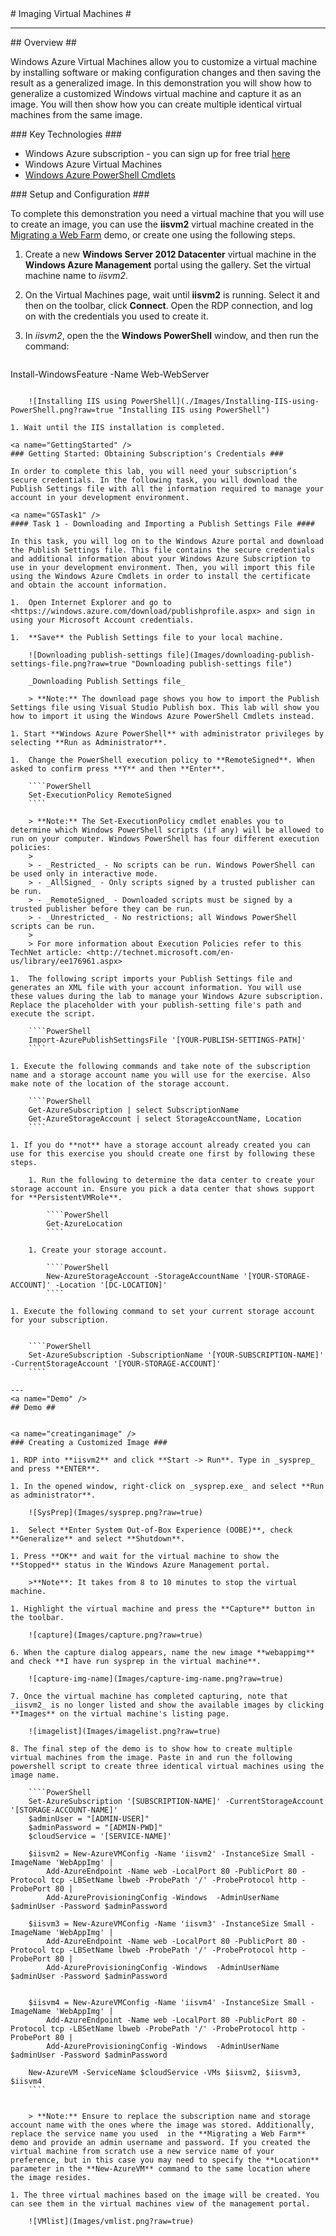 ﻿<a name="title" />
# Imaging Virtual Machines #

---
<a name="Overview" />
## Overview ##

Windows Azure Virtual Machines allow you to customize a virtual machine by installing software or making configuration changes and then saving the result as a generalized image. In this demonstration you will show how to generalize a customized Windows virtual machine and capture it as an image. You will then show how you can create multiple identical virtual machines from the same image.

<a name="technologies" />
### Key Technologies ###

- Windows Azure subscription - you can sign up for free trial [here][1]
- Windows Azure Virtual Machines 
- [Windows Azure PowerShell Cmdlets][2]

[1]: http://bit.ly/WindowsAzureFreeTrial
[2]: http://go.microsoft.com/?linkid=9811175&clcid=0x409

<a name="setup" />
### Setup and Configuration ###

To complete this demonstration you need a virtual machine that you will use to create an image, you can use the **iisvm2** virtual machine created in the [Migrating a Web Farm](https://github.com/WindowsAzure-TrainingKit/DEMO-MigratingWebFarm/blob/master/Demo.md) demo, or create one using the following steps.

1.	Create a new **Windows Server 2012 Datacenter** virtual machine in the **Windows Azure Management** portal using the gallery. Set the virtual machine name to _iisvm2_.

1. On the Virtual Machines page, wait until **iisvm2** is running. Select it and then on the toolbar, click **Connect**. Open the RDP connection, and log on with the credentials you used to create it.

1. In _iisvm2_, open the the **Windows PowerShell** window,
and then run the command:

	````PowerShell
Install-WindowsFeature -Name  Web-WebServer
```

	![Installing IIS using PowerShell](./Images/Installing-IIS-using-PowerShell.png?raw=true "Installing IIS using PowerShell")

1. Wait until the IIS installation is completed.

<a name="GettingStarted" />
### Getting Started: Obtaining Subscription's Credentials ###

In order to complete this lab, you will need your subscription’s secure credentials. In the following task, you will download the Publish Settings file with all the information required to manage your account in your development environment.

<a name="GSTask1" />
#### Task 1 - Downloading and Importing a Publish Settings File ####

In this task, you will log on to the Windows Azure portal and download the Publish Settings file. This file contains the secure credentials and additional information about your Windows Azure Subscription to use in your development environment. Then, you will import this file using the Windows Azure Cmdlets in order to install the certificate and obtain the account information.

1.	Open Internet Explorer and go to <https://windows.azure.com/download/publishprofile.aspx> and sign in using your Microsoft Account credentials.

1.	**Save** the Publish Settings file to your local machine.

	![Downloading publish-settings file](Images/downloading-publish-settings-file.png?raw=true "Downloading publish-settings file")

	_Downloading Publish Settings file_

	> **Note:** The download page shows you how to import the Publish Settings file using Visual Studio Publish box. This lab will show you how to import it using the Windows Azure PowerShell Cmdlets instead.

1. Start **Windows Azure PowerShell** with administrator privileges by selecting **Run as Administrator**.

1.	Change the PowerShell execution policy to **RemoteSigned**. When asked to confirm press **Y** and then **Enter**.

	````PowerShell
	Set-ExecutionPolicy RemoteSigned
	````

	> **Note:** The Set-ExecutionPolicy cmdlet enables you to determine which Windows PowerShell scripts (if any) will be allowed to run on your computer. Windows PowerShell has four different execution policies:
	>
	> - _Restricted_ - No scripts can be run. Windows PowerShell can be used only in interactive mode.
	> - _AllSigned_ - Only scripts signed by a trusted publisher can be run.
	> - _RemoteSigned_ - Downloaded scripts must be signed by a trusted publisher before they can be run.
	> - _Unrestricted_ - No restrictions; all Windows PowerShell scripts can be run.
	>
	> For more information about Execution Policies refer to this TechNet article: <http://technet.microsoft.com/en-us/library/ee176961.aspx>

1.	The following script imports your Publish Settings file and generates an XML file with your account information. You will use these values during the lab to manage your Windows Azure subscription. Replace the placeholder with your publish-setting file's path and execute the script.

	````PowerShell
	Import-AzurePublishSettingsFile '[YOUR-PUBLISH-SETTINGS-PATH]'
	````

1. Execute the following commands and take note of the subscription name and a storage account name you will use for the exercise. Also make note of the location of the storage account.

	````PowerShell
	Get-AzureSubscription | select SubscriptionName
	Get-AzureStorageAccount | select StorageAccountName, Location 
	````

1. If you do **not** have a storage account already created you can use for this exercise you should create one first by following these steps.  

	1. Run the following to determine the data center to create your storage account in. Ensure you pick a data center that shows support for **PersistentVMRole**. 
	
		````PowerShell
		Get-AzureLocation  
		````
	
	1. Create your storage account.
	
		````PowerShell
		New-AzureStorageAccount -StorageAccountName '[YOUR-STORAGE-ACCOUNT]' -Location '[DC-LOCATION]'
		````

1. Execute the following command to set your current storage account for your subscription.


	````PowerShell
	Set-AzureSubscription -SubscriptionName '[YOUR-SUBSCRIPTION-NAME]' -CurrentStorageAccount '[YOUR-STORAGE-ACCOUNT]'
	````

---
<a name="Demo" />
## Demo ##


<a name="creatinganimage" />
### Creating a Customized Image ###

1. RDP into **iisvm2** and click **Start -> Run**. Type in _sysprep_ and press **ENTER**.

1. In the opened window, right-click on _sysprep.exe_ and select **Run as administrator**.

	![SysPrep](Images/sysprep.png?raw=true)

1.  Select **Enter System Out-of-Box Experience (OOBE)**, check **Generalize** and select **Shutdown**.

1. Press **OK** and wait for the virtual machine to show the **Stopped** status in the Windows Azure Management portal.

	>**Note**: It takes from 8 to 10 minutes to stop the virtual machine.

1. Highlight the virtual machine and press the **Capture** button in the toolbar.

	![capture](Images/capture.png?raw=true)

6. When the capture dialog appears, name the new image **webappimg** and check **I have run sysprep in the virtual machine**.

	![capture-img-name](Images/capture-img-name.png?raw=true)

7. Once the virtual machine has completed capturing, note that _iisvm2_ is no longer listed and show the available images by clicking **Images** on the virtual machine's listing page. 

	![imagelist](Images/imagelist.png?raw=true)

8. The final step of the demo is to show how to create multiple virtual machines from the image. Paste in and run the following powershell script to create three identical virtual machines using the image name.

	````PowerShell
	Set-AzureSubscription '[SUBSCRIPTION-NAME]' -CurrentStorageAccount '[STORAGE-ACCOUNT-NAME]' 
	$adminUser = "[ADMIN-USER]"
	$adminPassword = "[ADMIN-PWD]"
	$cloudService = '[SERVICE-NAME]'
	
	$iisvm2 = New-AzureVMConfig -Name 'iisvm2' -InstanceSize Small -ImageName 'WebAppImg' |
		Add-AzureEndpoint -Name web -LocalPort 80 -PublicPort 80 -Protocol tcp -LBSetName lbweb -ProbePath '/' -ProbeProtocol http -ProbePort 80 |
		Add-AzureProvisioningConfig -Windows  -AdminUserName $adminUser -Password $adminPassword
	
	$iisvm3 = New-AzureVMConfig -Name 'iisvm3' -InstanceSize Small -ImageName 'WebAppImg' |
		Add-AzureEndpoint -Name web -LocalPort 80 -PublicPort 80 -Protocol tcp -LBSetName lbweb -ProbePath '/' -ProbeProtocol http -ProbePort 80 |
		Add-AzureProvisioningConfig -Windows  -AdminUserName $adminUser -Password $adminPassword
	
	
	$iisvm4 = New-AzureVMConfig -Name 'iisvm4' -InstanceSize Small -ImageName 'WebAppImg' |
	    Add-AzureEndpoint -Name web -LocalPort 80 -PublicPort 80 -Protocol tcp -LBSetName lbweb -ProbePath '/' -ProbeProtocol http -ProbePort 80 |
	    Add-AzureProvisioningConfig -Windows  -AdminUserName $adminUser -Password $adminPassword
	
	New-AzureVM -ServiceName $cloudService -VMs $iisvm2, $iisvm3, $iisvm4 
	````


	> **Note:** Ensure to replace the subscription name and storage account name with the ones where the image was stored. Additionally, replace the service name you used  in the **Migrating a Web Farm** demo and provide an admin username and password. If you created the virtual machine from scratch use a new service name of your preference, but in this case you may need to specify the **Location** parameter in the **New-AzureVM** command to the same location where the image resides.

1. The three virtual machines based on the image will be created. You can see them in the virtual machines view of the management portal.

	![VMlist](Images/vmlist.png?raw=true)

